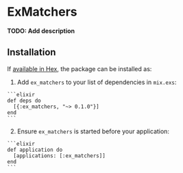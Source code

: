 # ExMatchers

**TODO: Add description**

## Installation

If [available in Hex](https://hex.pm/docs/publish), the package can be installed as:

  1. Add `ex_matchers` to your list of dependencies in `mix.exs`:

    ```elixir
    def deps do
      [{:ex_matchers, "~> 0.1.0"}]
    end
    ```

  2. Ensure `ex_matchers` is started before your application:

    ```elixir
    def application do
      [applications: [:ex_matchers]]
    end
    ```

